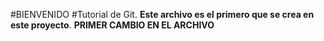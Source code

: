 #BIENVENIDO
#Tutorial de Git.
**Este archivo es el primero que se crea en este proyecto**.
**PRIMER CAMBIO EN EL ARCHIVO**

